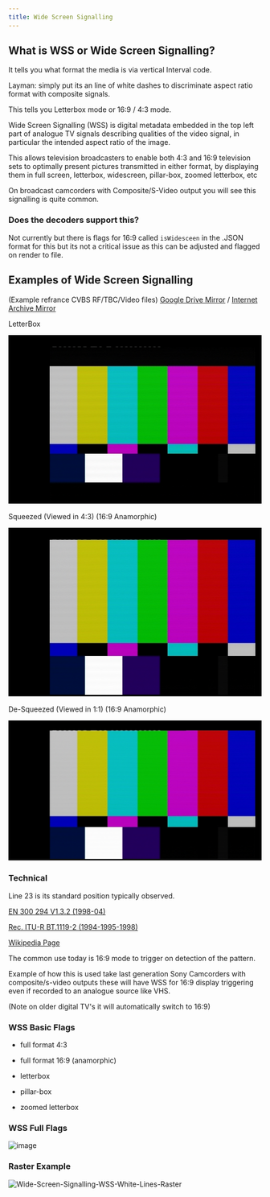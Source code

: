 ```yaml
---
title: Wide Screen Signalling
---
```


## What is WSS or Wide Screen Signalling?

It tells you what format the media is via vertical Interval code.

Layman: simply put its an line of white dashes to discriminate aspect ratio format with composite signals.

This tells you Letterbox mode or 16:9 / 4:3 mode.

Wide Screen Signalling (WSS) is digital metadata embedded in the top left  part of analogue TV signals describing qualities of the video signal, in particular the intended aspect ratio of the image.

This allows television broadcasters to enable both 4:3 and 16:9 television sets to optimally present pictures transmitted in either format, by displaying them in full screen, letterbox, widescreen, pillar-box, zoomed letterbox, etc

On broadcast camcorders with Composite/S-Video output you will see this signalling is quite common.

### Does the decoders support this?

Not currently but there is flags for 16:9 called `isWidesceen` in the .JSON format for this but its not a critical issue as this can be adjusted and flagged on render to file.


## Examples of Wide Screen Signalling

(Example refrance CVBS RF/TBC/Video files) [Google Drive Mirror](https://drive.google.com/open?id=1PVKRyKeu74RXmwJSAc4Zm2CXZomfhMc9) / [Internet Archive Mirror](https://archive.org/details/wss-wide-screen-signaling)

LetterBox

![Letterbox](assets/images/cvbs-decode/frame_pal_chroma_ar43_1_2023-SMPTE-WSS-LetterBox-CXADC-CX-Blue-8bit.tbc.png)

Squeezed (Viewed in 4:3) (16:9 Anamorphic)

![Anamorphic](assets/images/cvbs-decode/frame_pal_chroma_ar43_15_2023-SMPTE-WSS-Squeeze-CXADC-CX-Blue-8bit.tbc.png)

De-Squeezed (Viewed in 1:1) (16:9 Anamorphic)

![Anamorphic De-Squeezed](assets/images/cvbs-decode/frame_pal_chroma_15_2023-SMPTE-WSS-Squeeze-CXADC-CX-Blue-8bit.tbc.png)


### Technical

Line 23 is its standard position typically observed.

[EN 300 294 V1.3.2 (1998-04)](https://drive.google.com/file/d/1NxInDRUjqwMWRO-bPhlvjoDdAMTcWkCK/view?usp=sharing)

[Rec. ITU-R BT.1119-2 (1994-1995-1998)](https://drive.google.com/file/d/1rNbw4W7QkFQqij7EgMFXB2w5mJzJ_n5f/view?usp=share_link)

[Wikipedia Page](https://en.wikipedia.org/wiki/Widescreen_signaling)

The common use today is 16:9 mode to trigger on detection of the pattern.

Example of how this is used take last generation Sony Camcorders with composite/s-video outputs these will have WSS for 16:9 display triggering even if recorded to an analogue source like VHS.

(Note on older digital TV's it will automatically switch to 16:9)

### WSS Basic Flags

* full format 4:3

* full format 16:9 (anamorphic)

* letterbox

* pillar-box

* zoomed letterbox

### WSS Full Flags

![image](https://user-images.githubusercontent.com/56382624/210447622-2fba3afd-44e2-4463-88f1-1c5d90d441d4.png)

### Raster Example

![Wide-Screen-Signalling-WSS-White-Lines-Raster](https://user-images.githubusercontent.com/56382624/210447722-d81c716c-2363-4834-8d9e-780ab7eeb53e.jpg)
